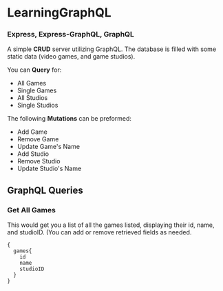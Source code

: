 ﻿# LearningGraphQL

### Express, Express-GraphQL, GraphQL

A simple **CRUD** server utilizing GraphQL. The database is filled with some static data (video games, and game studios).

You can **Query** for:
- All Games
- Single Games
- All Studios
- Single Studios

The following **Mutations** can be preformed:
- Add Game
- Remove Game
- Update Game's Name
- Add Studio
- Remove Studio
- Update Studio's Name


## GraphQL Queries

### Get All Games
This would get you a list of all the games listed, displaying their id, name, and studioID. (You can add or remove retrieved fields as needed.
```
{
  games{
    id
    name
    studioID
  }
}
```


